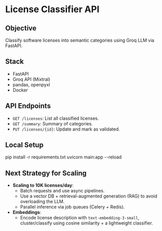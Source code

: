 # License Classifier API

## Objective
Classify software licenses into semantic categories using Groq LLM via FastAPI.

## Stack
- FastAPI
- Groq API (Mixtral)
- pandas, openpyxl
- Docker

## API Endpoints
- `GET /licenses`: List all classified licenses.
- `GET /summary`: Summary of categories.
- `PUT /licenses/{id}`: Update and mark as validated.

## Local Setup

pip install -r requirements.txt
uvicorn main:app --reload



## Next Strategy for Scaling

- **Scaling to 10K licenses/day**:
  - Batch requests and use async pipelines.
  - Use a vector DB + retrieval-augmented generation (RAG) to avoid overloading the LLM.
  - Parallel inference via job queues (Celery + Redis).
- **Embeddings**:
  - Encode license description with `text-embedding-3-small`, cluster/classify using cosine similarity + a lightweight classifier.


